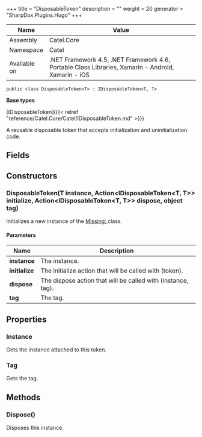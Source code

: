 

+++
title = "DisposableToken" 
description = ""
weight = 20
generator = "SharpDox.Plugins.Hugo"
+++

Name|Value
---|---
Assembly|Catel.Core
Namespace|Catel
Available on|.NET Framework 4.5, .NET Framework 4.6, Portable Class Libraries, Xamarin - Android, Xamarin - iOS

```
public class DisposableToken<T> : IDisposableToken<T, T>
```

**Base types**

[IDisposableToken]({{< relref "reference/Catel.Core/Catel/IDisposableToken.md" >}})

A reusable disposable token that accepts initialization and uninitialization code.

## Fields

## Constructors

### DisposableToken(T instance, Action<IDisposableToken<T, T>> initialize, Action<IDisposableToken<T, T>> dispose, object tag)

Initializes a new instance of the [Missing: <see cref="T:Catel.DisposableToken`1" />](#) class.

#### Parameters

Name|Description
---|---
**instance**|The instance.
**initialize**|The initialize action that will be called with (token).
**dispose**|The dispose action that will be called with (instance, tag).
**tag**|The tag.

## Properties

### Instance

Gets the instance attached to this token.

### Tag

Gets the tag.

## Methods

### Dispose()

Disposes this instance.

